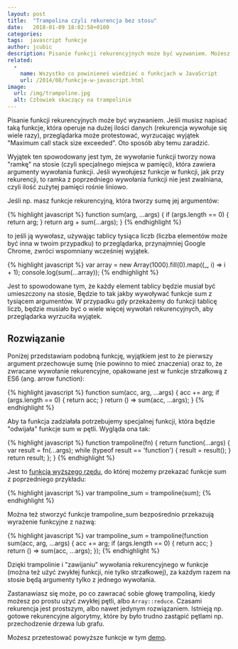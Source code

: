 ```yaml
---
layout: post
title:  "Trampolina czyli rekurencja bez stosu"
date:   2018-01-09 18:02:58+0100
categories:
tags:  javascript funkcje
author: jcubic
description: Pisanie funkcji rekurencyjnych może być wyzwaniem. Możesz się spotkać z wyjątkiem "Maximum call stack size exceeded" oto sposób na rozwiązanie tego problemu.
related:
  -
    name: Wszystko co powinieneś wiedzieć o funkcjach w JavaScript
    url: /2014/08/funkcje-w-javascript.html
image:
  url: /img/trampoline.jpg
  alt: Człowiek skaczący na trampolinie
---
```


Pisanie funkcji rekurencyjnych może być wyzwaniem. Jeśli musisz napisać taką funkcje, która operuje na dużej ilości danych
(rekurencja wywołuje się wiele razy), przeglądarka może protestować, wyrzucając wyjątek "Maximum call stack size exceeded".
Oto sposób aby temu zaradzić.

<!-- more -->

Wyjątek ten spowodowany jest tym, że wywołanie funkcji tworzy nowa "ramkę" na stosie (czyli specjalnego miejsca w pamięci),
która zawiera argumenty wywołania funkcji. Jeśli wywołujesz funkcje w funkcji, jak przy rekurencji, to ramka z poprzedniego
wywołania funkcji nie jest zwalniana, czyli ilość zużytej pamięci rośnie liniowo.

Jeśli np. masz funkcje rekurencyjną, która tworzy sumę jej argumentów:

{% highlight javascript %}
function sum(arg, ...args) {
    if (args.length == 0) {
        return arg;
    }
    return arg + sum(...args);
}
{% endhighlight %}

to jeśli ją wywołasz, używając tablicy tysiąca liczb (liczba elementów może być inna w twoim przypadku) to przeglądarka,
przynajmniej Google Chrome, zwróci wspomniany wcześniej wyjątek.

{% highlight javascript %}
var array = new Array(1000).fill(0).map((_, i) => i + 1);
console.log(sum(...array));
{% endhighlight %}

Jest to spowodowane tym, że każdy element tablicy będzie musiał być umieszczony na stosie, Będzie to tak jakby wywoływać
funkcje sum z tysiącem argumentów. W przypadku gdy przekażemy do funkcji tablicę liczb, będzie musiało być o wiele więcej
wywołań rekurencyjnych, aby przeglądarka wyrzuciła wyjątek.


## Rozwiązanie

Poniżej przedstawiam podobną funkcję, wyjątkiem jest to że pierwszy argument przechowuje sumę (nie powinno to mieć znaczenia)
oraz to, że zwracane wywołanie rekurencyjne, opakowane jest w funkcje strzałkową z ES6 (ang. arrow function):

{% highlight javascript %}
function sum(acc, arg, ...args) {
  acc += arg;
  if (args.length == 0) {
    return acc;
  }
  return () => sum(acc, ...args);
}
{% endhighlight %}

Aby ta funkcja zadziałała potrzebujemy specjalnej funkcji, która będzie "odwijała" funkcje sum w pętli. Wygląda ona tak:

{% highlight javascript %}
function trampoline(fn) {
  return function(...args) {
    var result = fn(...args);
    while (typeof result == 'function') {
      result = result();
    }
    return result;
  };
}
{% endhighlight %}

Jest to [funkcja wyższego rzędu](/2014/08/funkcje-w-javascript.html), do której możemy przekazać funkcje sum z poprzedniego
przykładu:

{% highlight javascript %}
var trampoline_sum = trampoline(sum);
{% endhighlight %}

Można też stworzyć funkcje trampoline_sum bezpośrednio przekazują wyrażenie funkcyjne z nazwą:

{% highlight javascript %}
var trampoline_sum = trampoline(function sum(acc, arg, ...args) {
  acc += arg;
  if (args.length == 0) {
    return acc;
  }
  return () => sum(acc, ...args);
});
{% endhighlight %}

Dzięki trampolinie i "zawijaniu" wywołania rekurencyjnego w funkcje (można też użyć zwykłej funkcji, nie tylko strzałkowej),
za każdym razem na stosie będą argumenty tylko z jednego wywołania.

Zastanawiasz się może, po co zawracać sobie głowę trampoliną, kiedy możesz po prostu użyć zwykłej pętli, albo `Array::reduce`.
Czasami rekurencja jest prostszym, albo nawet jedynym rozwiązaniem. Istnieją np. gotowe rekurencyjne algorytmy, które by było
trudno zastąpić pętlami np. przechodzenie drzewa lub grafu.

Możesz przetestować powyższe funkcje w tym [demo](https://codepen.io/jcubic/pen/VymROK?editors=0011).
